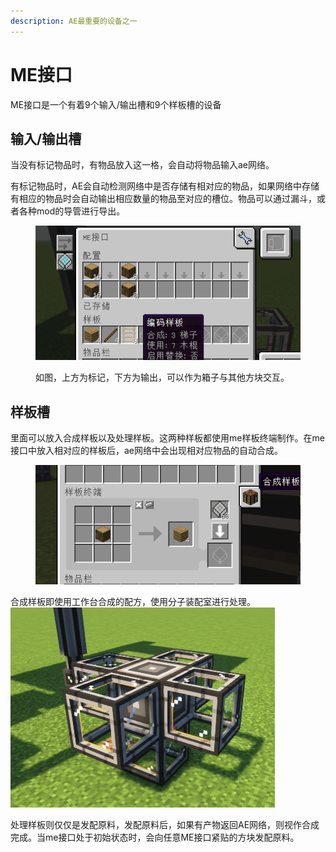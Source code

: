```yaml
---
description: AE最重要的设备之一
---
```


# ME接口

ME接口是一个有着9个输入/输出槽和9个样板槽的设备

## 输入/输出槽

当没有标记物品时，有物品放入这一格，会自动将物品输入ae网络。

有标记物品时，AE会自动检测网络中是否存储有相对应的物品，如果网络中存储有相应的物品时会自动输出相应数量的物品至对应的槽位。物品可以通过漏斗，或者各种mod的导管进行导出。

<figure><img src="../.gitbook/assets/image (4).png" alt=""><figcaption><p>如图，上方为标记，下方为输出，可以作为箱子与其他方块交互。</p></figcaption></figure>

## 样板槽

里面可以放入合成样板以及处理样板。这两种样板都使用me样板终端制作。在me接口中放入相对应的样板后，ae网络中会出现相对应物品的自动合成。

<figure><img src="../.gitbook/assets/image (5).png" alt=""><figcaption></figcaption></figure>

合成样板即使用工作台合成的配方，使用分子装配室进行处理。![](../.gitbook/assets/image.png)

处理样板则仅仅是发配原料，发配原料后，如果有产物返回AE网络，则视作合成完成。当me接口处于初始状态时，会向任意ME接口紧贴的方块发配原料。
